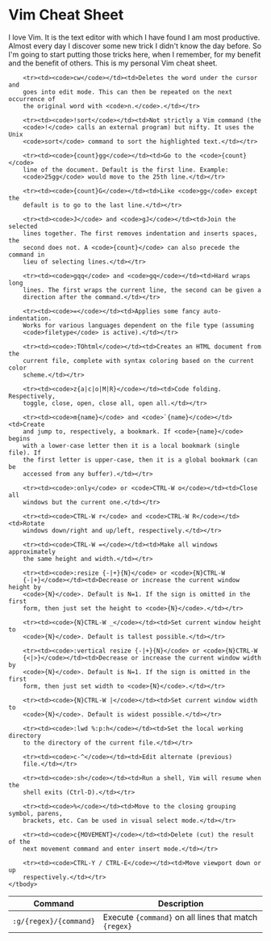 # Vim Cheat Sheet

I love Vim. It is the text editor with which I have found I am most productive.
Almost every day I discover some new trick I didn't know the day before. So I'm
going to start putting those tricks here, when I remember, for my benefit and
the benefit of others. This is my personal Vim cheat sheet.

<table>
    <thead>
        <tr><th>Command</th><th>Description</th></tr>
    </thead>
    <tbody>
        <tr><td><code>:g/{regex}/{command}</code></td><td>Execute
        <code>{command}</code> on all lines that match
        <code>{regex}</code></td></tr>

        <tr><td><code>cw</code></td><td>Deletes the word under the cursor and
        goes into edit mode. This can then be repeated on the next occurrence of
        the original word with <code>n.</code>.</td></tr>

        <tr><td><code>!sort</code></td><td>Not strictly a Vim command (the 
        <code>!</code> calls an external program) but nifty. It uses the Unix 
        <code>sort</code> command to sort the highlighted text.</td></tr>

        <tr><td><code>{count}gg</code></td><td>Go to the <code>{count}</code>
        line of the document. Default is the first line. Example:
        <code>25gg</code> would move to the 25th line.</td></tr>

        <tr><td><code>{count}G</code></td><td>Like <code>gg</code> except the
        default is to go to the last line.</td></tr>
        
        <tr><td><code>J</code> and <code>gJ</code></td><td>Join the selected
        lines together. The first removes indentation and inserts spaces, the
        second does not. A <code>{count}</code> can also precede the command in
        lieu of selecting lines.</td></tr>

        <tr><td><code>gqq</code> and <code>gq</code></td><td>Hard wraps long
        lines. The first wraps the current line, the second can be given a
        direction after the command.</td></tr>

        <tr><td><code>=</code></td><td>Applies some fancy auto-indentation.
        Works for various languages dependent on the file type (assuming
        <code>filetype</code> is active).</td></tr>

        <tr><td><code>:TOhtml</code></td><td>Creates an HTML document from the
        current file, complete with syntax coloring based on the current color
        scheme.</td></tr>

        <tr><td><code>z{a|c|o|M|R}</code></td><td>Code folding. Respectively,
        toggle, close, open, close all, open all.</td></tr>

        <tr><td><code>m{name}</code> and <code>`{name}</code></td><td>Create
        and jump to, respectively, a bookmark. If <code>{name}</code> begins
        with a lower-case letter then it is a local bookmark (single file). If
        the first letter is upper-case, then it is a global bookmark (can be
        accessed from any buffer).</td></tr>

        <tr><td><code>:only</code> or <code>CTRL-W o</code></td><td>Close all
        windows but the current one.</td></tr>

        <tr><td><code>CTRL-W r</code> and <code>CTRL-W R</code></td><td>Rotate
        windows down/right and up/left, respectively.</td></tr>

        <tr><td><code>CTRL-W =</code></td><td>Make all windows approximately
        the same height and width.</td></tr>

        <tr><td><code>:resize {-|+}{N}</code> or <code>{N}CTRL-W
        {-|+}</code></td><td>Decrease or increase the current window height by
        <code>{N}</code>. Default is N=1. If the sign is omitted in the first
        form, then just set the height to <code>{N}</code>.</td></tr>

        <tr><td><code>{N}CTRL-W _</code></td><td>Set current window height to
        <code>{N}</code>. Default is tallest possible.</td></tr>

        <tr><td><code>:vertical resize {-|+}{N}</code> or <code>{N}CTRL-W
        {<|>}</code></td><td>Decrease or increase the current window width by
        <code>{N}</code>. Default is N=1. If the sign is omitted in the first
        form, then just set width to <code>{N}</code>.</td></tr>

        <tr><td><code>{N}CTRL-W |</code></td><td>Set current window width to
        <code>{N}</code>. Default is widest possible.</td></tr>

        <tr><td><code>:lwd %:p:h</code></td><td>Set the local working directory
        to the directory of the current file.</td></tr>

        <tr><td><code>c-^</code></td><td>Edit alternate (previous)
        file.</td></tr>

        <tr><td><code>:sh</code></td><td>Run a shell, Vim will resume when the
        shell exits (Ctrl-D).</td></tr>

        <tr><td><code>%</code></td><td>Move to the closing grouping symbol, parens,
        brackets, etc. Can be used in visual select mode.</td></tr>

        <tr><td><code>c{MOVEMENT}</code></td><td>Delete (cut) the result of the
        next movement command and enter insert mode.</td></tr>

        <tr><td><code>CTRL-Y / CTRL-E</code></td><td>Move viewport down or up
        respectively.</td></tr>
    </tbody>
</table>
